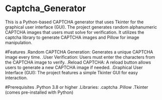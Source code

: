 # Captcha_Generator
This is a Python-based CAPTCHA generator that uses Tkinter for the graphical user interface (GUI). The project generates random alphanumeric CAPTCHA images that users must solve for verification. It utilizes the captcha library to generate CAPTCHA images and Pillow for image manipulation.

#Features
.Random CAPTCHA Generation: Generates a unique CAPTCHA image every time.
.User Verification: Users must enter the characters from the CAPTCHA image to verify.
.Reload CAPTCHA: A reload button allows users to generate a new CAPTCHA image if needed.
.Graphical User Interface (GUI): The project features a simple Tkinter GUI for easy interaction.

#Prerequisites
.Python 3.8 or higher
.Libraries:
.captcha
.Pillow
.Tkinter (comes pre-installed with Python)
